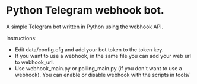 # Python Telegram webhook bot.
A simple Telegram bot written in Python using the webhook API.

Instructions:
- Edit data/config.cfg and add your bot token to the token key.
- If you want to use a webhook, in the same file you can add your web url to webhook_url. 
- Use webhook_main.py or polling_main.py (if you don't want to use a webhook). You can enable or disable webhook with the scripts in tools/ 
